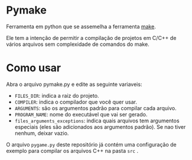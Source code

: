 # Pymake

Ferramenta em python que se assemelha a ferramenta [make](https://www.gnu.org/software/make/).

Ele tem a intenção de permitir a compilação de projetos em C/C++ de vários arquivos sem complexidade de comandos do make.

# Como usar

Abra o arquivo pymake.py e edite as seguinte variaveis:
- ```FILES_DIR```: indica a raiz do projeto.
- ```COMPILER```: indica o compilador que você quer usar.
- ```ARGUMENTS```: são os argumentos padrão para compilar cada arquivo.
- ```PROGRAM_NAME```: nome do executável que vai ser gerado.
- ```files_arguments_exceptions```: indica quais arquivos tem argumentos especiais (eles são adicionados aos argumentos padrão). Se nao tiver nenhum, deixar vazio.

O arquivo ```pygame.py``` deste repositório já contém uma configuração de exemplo para compilar os arquivos C++ na pasta ```src``` .